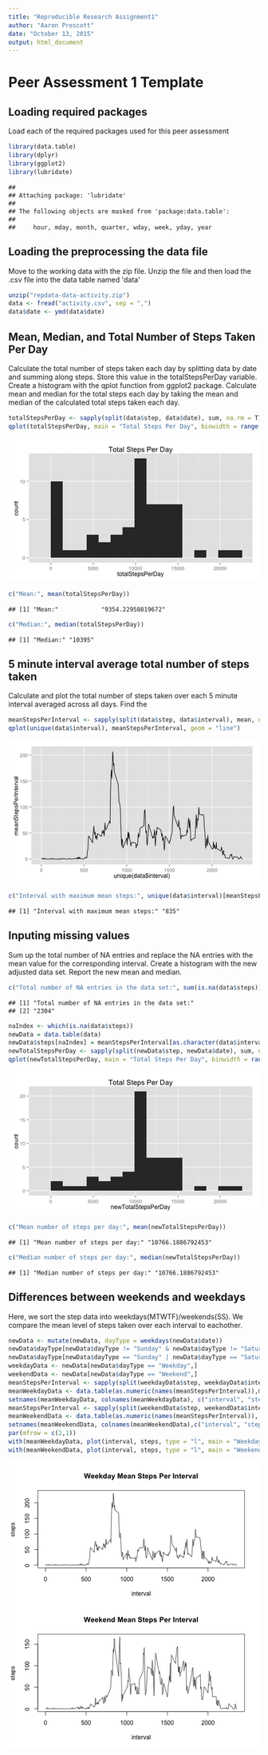 ```yaml
---
title: "Reproducible Research Assignment1"
author: "Aaron Prescott"
date: "October 13, 2015"
output: html_document
---
```


# Peer Assessment 1 Template

## Loading required packages

Load each of the required packages used for this peer assessment


```r
library(data.table)
library(dplyr)
library(ggplot2)
library(lubridate)
```

```
## 
## Attaching package: 'lubridate'
## 
## The following objects are masked from 'package:data.table':
## 
##     hour, mday, month, quarter, wday, week, yday, year
```

## Loading the preprocessing the data file

Move to the working data with the zip file. Unzip the file and then load the .csv file into the data table named 'data'


```r
unzip("repdata-data-activity.zip")
data <- fread("activity.csv", sep = ",")
data$date <- ymd(data$date)
```

## Mean, Median, and Total Number of Steps Taken Per Day

Calculate the total number of steps taken each day by splitting data by date and summing along steps. Store this value in the totalStepsPerDay variable. Create a histogram with the qplot function from ggplot2 package. Calculate mean and median for the total steps each day by taking the mean and median of the calculated total steps taken each day.


```r
totalStepsPerDay <- sapply(split(data$step, data$date), sum, na.rm = T)
qplot(totalStepsPerDay, main = "Total Steps Per Day", binwidth = range(totalStepsPerDay, na.rm = T)[2]/15)
```

![plot of chunk unnamed-chunk-3](figure/unnamed-chunk-3-1.png) 

```r
c("Mean:", mean(totalStepsPerDay))
```

```
## [1] "Mean:"            "9354.22950819672"
```

```r
c("Median:", median(totalStepsPerDay))
```

```
## [1] "Median:" "10395"
```

## 5 minute interval average total number of steps taken

Calculate and plot the total number of steps taken over each 5 minute interval averaged across all days. Find the


```r
meanStepsPerInterval <- sapply(split(data$step, data$interval), mean, na.rm = T)
qplot(unique(data$interval), meanStepsPerInterval, geom = "line")
```

![plot of chunk unnamed-chunk-4](figure/unnamed-chunk-4-1.png) 

```r
c("Interval with maximum mean steps:", unique(data$interval)[meanStepsPerInterval==max(meanStepsPerInterval)])
```

```
## [1] "Interval with maximum mean steps:" "835"
```

## Inputing missing values

Sum up the total number of NA entries and replace the NA entries with the mean value for the corresponding interval. Create a histogram with the new adjusted data set. Report the new mean and median.


```r
c("Total number of NA entries in the data set:", sum(is.na(data$steps)))
```

```
## [1] "Total number of NA entries in the data set:"
## [2] "2304"
```

```r
naIndex <- which(is.na(data$steps))
newData = data.table(data)
newData$steps[naIndex] = meanStepsPerInterval[as.character(data$interval[naIndex])]
newTotalStepsPerDay <- sapply(split(newData$step, newData$date), sum, na.rm = T)
qplot(newTotalStepsPerDay, main = "Total Steps Per Day", binwidth = range(newTotalStepsPerDay, na.rm = T)[2]/15)
```

![plot of chunk unnamed-chunk-5](figure/unnamed-chunk-5-1.png) 

```r
c("Mean number of steps per day:", mean(newTotalStepsPerDay))
```

```
## [1] "Mean number of steps per day:" "10766.1886792453"
```

```r
c("Median number of steps per day:", median(newTotalStepsPerDay))
```

```
## [1] "Median number of steps per day:" "10766.1886792453"
```

## Differences between weekends and weekdays

Here, we sort the step data into weekdays(MTWTF)/weekends(SS). We compare the mean level of steps taken over each interval to eachother.


```r
newData <- mutate(newData, dayType = weekdays(newData$date))
newData$dayType[newData$dayType != "Sunday" & newData$dayType != "Saturday"] <- c("Weekday")
newData$dayType[newData$dayType == "Sunday" | newData$dayType == "Saturday"] <- c("Weekend")
weekdayData <- newData[newData$dayType == "Weekday",]
weekendData <- newData[newData$dayType == "Weekend",]
meanStepsPerInterval <- sapply(split(weekdayData$step, weekdayData$interval), mean, na.rm = T)
meanWeekdayData <- data.table(as.numeric(names(meanStepsPerInterval)),meanStepsPerInterval)
setnames(meanWeekdayData, colnames(meanWeekdayData), c("interval", "steps"))
meanStepsPerInterval <- sapply(split(weekendData$step, weekendData$interval), mean, na.rm = T)
meanWeekendData <- data.table(as.numeric(names(meanStepsPerInterval)), meanStepsPerInterval)
setnames(meanWeekendData, colnames(meanWeekendData),c("interval", "steps"))
par(mfrow = c(2,1))
with(meanWeekdayData, plot(interval, steps, type = "l", main = "Weekday Mean Steps Per Interval"))
with(meanWeekendData, plot(interval, steps, type = "l", main = "Weekend Mean Steps Per Interval"))
```

![plot of chunk unnamed-chunk-6](figure/unnamed-chunk-6-1.png) 
